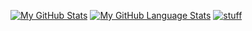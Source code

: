 [![My GitHub Stats](https://github-readme-stats.vercel.app/api/?username=0x7377696e657932&count_private=true&theme=tokyonight&showicons=true)]()
[![My GitHub Language Stats](https://github-readme-stats.vercel.app/api/top-langs/?username=0x7377696e657932d&langs_count=5&theme=tokyonight)]()
[![stuff](https://github-readme-stats.vercel.app/api?username=0x7377696e657932)]()
